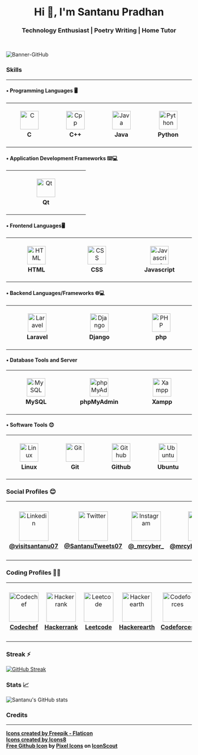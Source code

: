 <h1 align="center">Hi 👋, I'm Santanu Pradhan</h1>
<h3 align="center">Technology Enthusiast | Poetry Writing | Home Tutor</h3><br>

![Banner-GitHub](https://github.com/SantanuWorks/SantanuWorks/assets/133559707/f4df8f48-2f82-4666-93c6-441e265dc391)

### Skills
<hr>

#### • Programming Languages 🖥️
<table>
  <tr height="120">
    <td width="200" align="center">
       <img height="50" src="https://github.com/SantanuWorks/SantanuWorks/assets/133559707/8071d858-3f28-4aaf-b0f0-8bc3deb26166" alt="C">
      <b><br>C</b>
    </td>
    <td width="200" align="center">
       <img height="50" src="https://github.com/SantanuWorks/SantanuWorks/assets/133559707/77a8c477-af2b-4a4e-ad95-775b5ae7ecbb" alt="Cpp">
       <b><br>C++</b>
    </td>
    <td width="200" align="center">
      <img height="50" src="https://github.com/SantanuWorks/SantanuWorks/assets/133559707/d228c135-e1ab-404e-a432-3b91928923e3" alt="Java">
      <b><br>Java</b>
    </td>
    <td width="200" align="center">
      <img height="50" src="https://github.com/SantanuWorks/SantanuWorks/assets/133559707/fb93cfbf-1240-42c2-89b5-d0b55c38c4d3" alt="Python">
      <b><br>Python</b>
    </td>
  </tr>
</table>

#### • Application Development Frameworks ⌨️💻
<table>
  <tr height="120">
    <td width="200" align="center">
       <img height="50" src="https://github.com/SantanuWorks/SantanuWorks/assets/133559707/9c23bcab-1784-4e64-817c-3eec1db5cfbd" alt="Qt">
      <b><br>Qt</b>
    </td>
  </tr>
</table>

#### • Frontend Languages🖥️
<table>
  <tr height="120">
    <td width="200" align="center">
       <img height="50" src="https://github.com/SantanuWorks/SantanuWorks/assets/133559707/61e57ed8-f4bb-4a6f-bd78-b01937df68f3" alt="HTML">
      <b><br>HTML</b>
    </td>
    <td width="200" align="center">
       <img height="50" src="https://github.com/SantanuWorks/SantanuWorks/assets/133559707/bae0fc00-8e1c-4f23-bfca-8b3edd921307" alt="CSS">
       <b><br>CSS</b>
    </td>
    <td width="200" align="center">
      <img height="50" src="https://github.com/SantanuWorks/SantanuWorks/assets/133559707/11ba048c-d03b-45de-a970-b99b2d47bec2" alt="Javascript">
      <b><br>Javascript</b>
    </td>
  </tr>
</table>

#### • Backend Languages/Frameworks 🌐💻
<table>
  <tr height="120">
    <td width="200" align="center">
       <img height="50" src="https://github.com/SantanuWorks/SantanuWorks/assets/133559707/b1570dd8-531a-427a-b194-bd5a14cf3648" alt="Laravel">
      <b><br>Laravel</b>
    </td>
    <td width="200" align="center">
       <img height="50" src="https://github.com/SantanuWorks/SantanuWorks/assets/133559707/2f5a5f43-f820-4bce-b18c-24d51a29c4d4" alt="Django">
      <b><br>Django</b>
    </td>
    <td width="200" align="center">
      <img height="50" src="https://github.com/SantanuWorks/SantanuWorks/assets/133559707/bb0968aa-6f27-4b37-b7fd-d228f3b82285" alt="PHP">
      <b><br>php</b>
    </td>
  </tr>
</table>

#### • Database Tools and Server
<table>
  <tr height="120">
    <td width="200" align="center">
       <img height="50" src="https://github.com/SantanuWorks/SantanuWorks/assets/133559707/ca8a2ee2-47a9-4633-af20-09c9c8440beb" alt="MySQL">
      <b><br>MySQL</b>
    </td>
    <td width="200" align="center">
       <img height="50" src="https://github.com/SantanuWorks/SantanuWorks/assets/133559707/52747f24-ad7a-48a5-9669-fce5d203bea1" alt="phpMyAdmin">
      <b><br>phpMyAdmin</b>
    </td>
    <td width="200" align="center">
       <img height="50" src="https://github.com/SantanuWorks/SantanuWorks/assets/133559707/777c4943-ca63-4c38-91f4-5873fa846164" alt="Xampp">
      <b><br>Xampp</b>
    </td>
  </tr>
</table>

#### • Software Tools 😊
<table>
  <tr height="120">
    <td width="200" align="center">
       <img height="50" src="https://github.com/SantanuWorks/SantanuWorks/assets/133559707/2600e95e-e170-47ff-adba-bc292ec91441" alt="Linux">
      <b><br>Linux</b>
    </td>
    <td width="200" align="center">
       <img height="50" src="https://github.com/SantanuWorks/SantanuWorks/assets/133559707/d680f54e-b074-493c-97c1-f9fa364d2737" alt="Git">
      <b><br>Git</b>
    </td>
    <td width="200" align="center">
       <img height="50" src="https://github.com/SantanuWorks/SantanuWorks/assets/133559707/4d7d6e6d-4953-4302-a52c-7f55eb9ce544" alt="Github">
      <b><br>Github</b>
    </td>
    <td width="200" align="center">
       <img height="50" src="https://github.com/SantanuWorks/SantanuWorks/assets/133559707/8741cf1a-1ae9-47f3-a513-411a89490db3" alt="Ubuntu">
      <b><br>Ubuntu</b>
    </td>
  </tr>
</table>

### Social Profiles 😊
<table>
  <tr height="160">
    <td width="200" align="center">
       <img height="80" src="https://github.com/SantanuWorks/SantanuWorks/assets/133559707/aa3cbe84-a3aa-42cb-8ac3-5f42d517d3b2" alt="Linkedin">
      <a href="https://www.linkedin.com/in/visitsantanu07"><b><br>@visitsantanu07</b></a>
    </td>
    <td width="200" align="center">
       <img height="80" src="https://github.com/SantanuWorks/SantanuWorks/assets/133559707/0fd60685-033b-46db-81fb-a0e5e4b2521b" alt="Twitter">
       <a href="https://twitter.com/SantanuTweets07"><b><br>@SantanuTweets07</b></a>
    </td>
    <td border="0" width="200" align="center">
      <img height="80" src="https://github.com/SantanuWorks/SantanuWorks/assets/133559707/8aa2ced4-0aa8-41a0-9e05-df902a2a84bc" alt="Instagram">
      <a href="https://www.instagram.com/_mrcyber_"><b><br>@_mrcyber_</b></a>
    </td>
    <td border="0" width="200" align="center">
      <img height="80" src="https://github.com/SantanuWorks/SantanuWorks/assets/133559707/f9092f1a-fa27-4dbc-9cac-2dc0986fe800" alt="Facebook">
      <a href="https://www.facebook.com/mrcyberBORNAGAIN"><b><br>@mrcyberBORNAGAIN</b></a>
    </td>
    <td border="0" width="200" align="center">
      <img height="80" src="https://github.com/SantanuWorks/SantanuWorks/assets/133559707/df38170b-037c-461a-8970-e2e21f497d11" alt="Gmail">
      <a href="mailto:santanuworkspace@gmail.com"><b><br>@santanuworkspace</b></a> 
    </td>
  </tr>
</table>

### Coding Profiles 👨‍💻
<table>
  <tr height="160">
    <td width="200" align="center">
       <img width="80" height="80" src="https://github.com/SantanuWorks/SantanuWorks/assets/133559707/14c0f9fb-ff87-4a1e-9642-d021071ed8f7" alt="Codechef">
      <a href=""><b><br>Codechef</b></a>
    </td>
    <td width="200" align="center">
       <img height="80" src="https://github.com/SantanuWorks/SantanuWorks/assets/133559707/826187fa-a9fb-4137-870e-44f50b0ac12f" alt="Hackerrank">
       <a href=""><b><br>Hackerrank</b></a>
    </td>
    <td border="0" width="200" align="center">
      <img height="80" src="https://github.com/SantanuWorks/SantanuWorks/assets/133559707/9128241b-5630-4c8f-8849-949c6446a86c" alt="Leetcode">
      <a href=""><b><br>Leetcode</b></a>
    </td>
    <td border="0" width="200" align="center">
      <img height="80" src="https://github.com/SantanuWorks/SantanuWorks/assets/133559707/bc17f97b-e731-4f83-8b7c-26363ee47187" alt="Hackerearth">
      <a href=""><b><br>Hackerearth</b></a>
    </td>
    <td border="0" width="200" align="center">
      <img height="80" src="https://github.com/SantanuWorks/SantanuWorks/assets/133559707/d39ccdfc-37fa-4837-92cc-ebc36482e088" alt="Codeforces">
      <a href=""><b><br>Codeforces</b></a> 
    </td>
  </tr>
</table>

### Streak ⚡
[![GitHub Streak](https://streak-stats.demolab.com/?user=SantanuWorks&show_icons=true&theme=dark&card_width=1000)](https://git.io/streak-stats)

### Stats 📈
![Santanu's GitHub stats](https://github-readme-stats.vercel.app/api?username=SantanuWorks&show_icons=true&theme=dark&card_width=1000)

### Credits
<hr>
<b><a href="https://www.flaticon.com">Icons created by Freepik - Flaticon</a></b><br>
<b><a href="https://icons8.com">Icons created by Icons8</a></b><br>
<b><a href="https://iconscout.com/icons/github" target="_blank">Free Github Icon</a> by <a href="https://iconscout.com/contributors/pixel-icons">Pixel Icons</a> on <a href="https://iconscout.com">IconScout</a></b>
